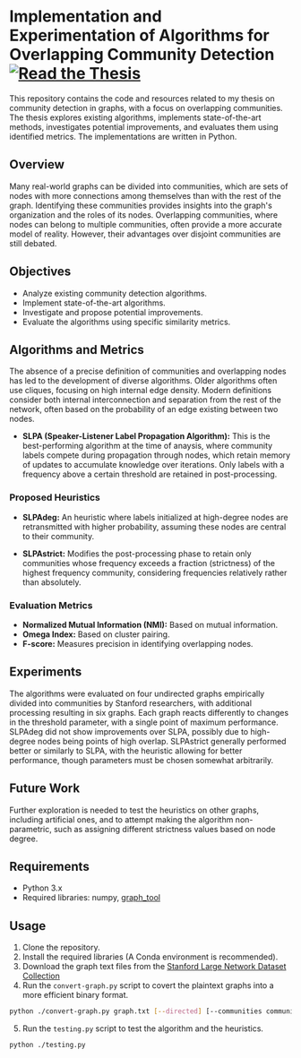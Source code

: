 # Implementation and Experimentation of Algorithms for Overlapping Community Detection [![Read the Thesis](https://img.shields.io/badge/Read%20the%20Thesis-PDF-blue)](./Bachelor_Thesis_Community_Detection.pdf)

This repository contains the code and resources related to my thesis on community detection in graphs, with a focus on overlapping communities. The thesis explores existing algorithms, implements state-of-the-art methods, investigates potential improvements, and evaluates them using identified metrics. The implementations are written in Python.

## Overview

Many real-world graphs can be divided into communities, which are sets of nodes with more connections among themselves than with the rest of the graph. Identifying these communities provides insights into the graph's organization and the roles of its nodes. Overlapping communities, where nodes can belong to multiple communities, often provide a more accurate model of reality. However, their advantages over disjoint communities are still debated.

## Objectives

- Analyze existing community detection algorithms.
- Implement state-of-the-art algorithms.
- Investigate and propose potential improvements.
- Evaluate the algorithms using specific similarity metrics.

## Algorithms and Metrics

The absence of a precise definition of communities and overlapping nodes has led to the development of diverse algorithms. Older algorithms often use cliques, focusing on high internal edge density. Modern definitions consider both internal interconnection and separation from the rest of the network, often based on the probability of an edge existing between two nodes.

- **SLPA (Speaker-Listener Label Propagation Algorithm):** This is the best-performing algorithm at the time of anaysis, where community labels compete during propagation through nodes, which retain memory of updates to accumulate knowledge over iterations. Only labels with a frequency above a certain threshold are retained in post-processing.

### Proposed Heuristics

- **SLPAdeg:** An heuristic where labels initialized at high-degree nodes are retransmitted with higher probability, assuming these nodes are central to their community.

- **SLPAstrict:** Modifies the post-processing phase to retain only communities whose frequency exceeds a fraction (strictness) of the highest frequency community, considering frequencies relatively rather than absolutely.

### Evaluation Metrics

- **Normalized Mutual Information (NMI):** Based on mutual information.
- **Omega Index:** Based on cluster pairing.
- **F-score:** Measures precision in identifying overlapping nodes.

## Experiments

The algorithms were evaluated on four undirected graphs empirically divided into communities by Stanford researchers, with additional processing resulting in six graphs. Each graph reacts differently to changes in the threshold parameter, with a single point of maximum performance. SLPAdeg did not show improvements over SLPA, possibly due to high-degree nodes being points of high overlap. SLPAstrict generally performed better or similarly to SLPA, with the heuristic allowing for better performance, though parameters must be chosen somewhat arbitrarily.

## Future Work

Further exploration is needed to test the heuristics on other graphs, including artificial ones, and to attempt making the algorithm non-parametric, such as assigning different strictness values based on node degree.

## Requirements

- Python 3.x
- Required libraries: numpy, [graph_tool](https://graph-tool.skewed.de/)

## Usage

1. Clone the repository.
2. Install the required libraries (A Conda environment is recommended).
3. Download the graph text files from the [Stanford Large Network Dataset Collection](https://snap.stanford.edu/data/index.html#communities)
4. Run the `convert-graph.py` script to covert the plaintext graphs into a more efficient binary format.
  ```bash
  python ./convert-graph.py graph.txt [--directed] [--communities communities.txt] [--labels] [--reduce]
  ```
5. Run the `testing.py` script to test the algorithm and the heuristics.
  ```bash
  python ./testing.py
  ```
